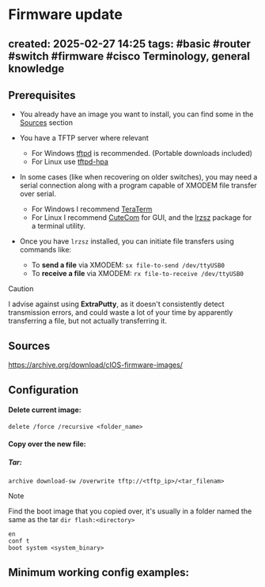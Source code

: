 # Firmware update
created: 2025-02-27 14:25
tags: #basic #router #switch #firmware #cisco 
Terminology, general knowledge
---


Prerequisites
---
- You already have an image you want to install, you can find some in the [Sources](#Sources) section 
- You have a TFTP server where relevant
	- For Windows [tftpd](https://bitbucket.org/phjounin/tftpd64/downloads/) is recommended. (Portable downloads included)
	- For Linux use [tftpd-hpa](https://www.baeldung.com/linux/tftp-server-install-configure-test)
- In some cases (like when recovering on older switches), you may need a serial connection along with a program capable of XMODEM file transfer over serial.
	- For Windows I recommend [TeraTerm](https://teratermproject.github.io/index-en.html)
	- For Linux I recommend [CuteCom](https://cutecom.sourceforge.net/) for GUI, and the [lrzsz](https://ohse.de/uwe/software/lrzsz.html) package for a terminal utility. 


- Once you have `lrzsz` installed, you can initiate file transfers using commands like:
	- To **send a file** via XMODEM:
	    `sx file-to-send /dev/ttyUSB0`
	- To **receive a file** via XMODEM:
	    `rx file-to-receive /dev/ttyUSB0`



> [!CAUTION]  
> I advise against using **ExtraPutty**, as it doesn't consistently detect transmission errors, and could waste a lot of your time by apparently transferring a file, but not actually transferring it.

Sources
---
https://archive.org/download/cIOS-firmware-images/


Configuration
---



#### Delete current image:

`delete /force /recursive <folder_name>`

#### Copy over the new file:


##### Tar:
`archive download-sw /overwrite tftp://<tftp_ip>/<tar_filenam>`


> [!NOTE]  
> Find the boot image that you copied over, it's usually in a folder named the same as the tar
> `dir flash:<directory>`



```
en
conf t
boot system <system_binary>
```
Minimum working config examples:
---